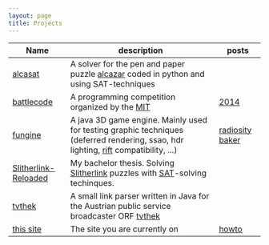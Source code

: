 ```yaml
---
layout: page
title: Projects
---
```


| Name   |      description       | posts |
|----------|-------------|-----|
| [alcasat](https://github.com/david-westreicher/alcazar) | A solver for the pen and paper puzzle [alcazar](http://www.theincrediblecompany.com/alcazar-1/) coded in python and using SAT-techniques  |  |
| [battlecode](http://www.battlecode.org)| A programming competition organized by the [MIT](http://mit.edu)| [2014](../2014/06/01/battlecode2014/)|
| [fungine](https://github.com/david-westreicher/fungine) |    A java 3D game engine. Mainly used for testing graphic techniques (deferred rendering, ssao, hdr lighting, [rift](http://www.oculusvr.com/) compatibility, ...)    |[radiosity baker](../2014/05/26/radiosity/) |
| [Slitherlink-Reloaded](../static/papers/ba-thesis.pdf) | My bachelor thesis. Solving [Slitherlink](http://en.wikipedia.org/wiki/Slitherlink) puzzles with [SAT](http://en.wikipedia.org/wiki/Boolean_satisfiability_problem)-solving techinques. |
| [tvthek](https://github.com/david-westreicher/tvthek) | A small link parser written in Java for the Austrian public service broadcaster ORF [tvthek](http://tvthek.orf.at/)|
| [this site](https://david-westreicher.github.io) | The site you are currently on |[howto](../2014/05/25/hi/) |
